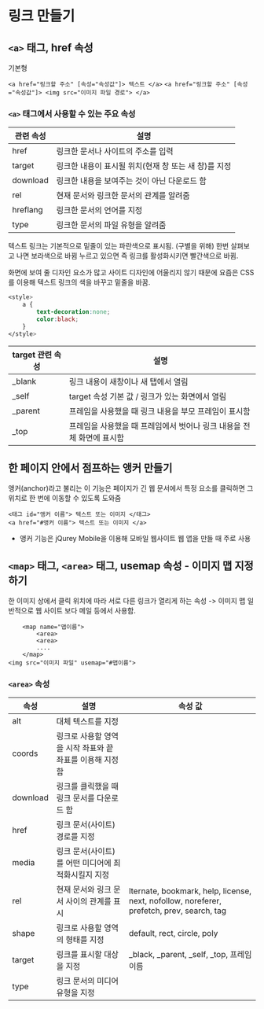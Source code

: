 # 링크 만들기

## `<a>` 태그, href 속성

기본형

`<a href="링크할 주소" [속성="속성값"]> 텍스트 </a>`
`<a href="링크할 주소" [속성="속성값"]> <img src="이미지 파일 경로"> </a>`

### `<a>` 태그에서 사용할 수 있는 주요 속성

| <a> 관련 속성   | 설명                                    | 
|----------------|-----------------------------------------|
| href | 링크한 문서나 사이트의 주소를 입력 |
| target | 링크한 내용이 표시될 위치(현재 창 또는 새 창)를 지정 |
| download | 링크한 내용을 보여주는 것이 아닌 다운로드 함 |
| rel | 현재 문서와 링크한 문서의 관계를 알려줌 |
| hreflang | 링크한 문서의 언어를 지정 |
| type | 링크한 문서의 파일 유형을 알려줌 |

텍스트 링크는 기본적으로 밑줄이 있는 파란색으로 표시됨. (구별을 위해)
한번 살펴보고 나면 보라색으로 바뀜
누르고 있으면 즉 링크를 활성화시키면 빨간색으로 바뀜.


화면에 보여 줄 디자인 요소가 많고 사이트 디자인에 어울리지 않기 때문에
요즘은 CSS 를 이용해 텍스트 링크의 색을 바꾸고 밑줄을 바꿈.

```css
<style>
    a {
        text-decoration:none;
        color:black;
    }
</style>
```

| target 관련 속성   | 설명                                    | 
|-------------------|-----------------------------------------|
| _blank | 링크 내용이 새창이나 새 탭에서 열림 |
| _self | target 속성 기본 값 / 링크가 있는 화면에서 열림 |
| _parent | 프레임을 사용했을 때 링크 내용을 부모 프레임이 표시함 |
| _top | 프레임을 사용했을 때 프레임에서 벗어나 링크 내용을 전체 화면에 표시함 |

## 한 페이지 안에서 점프하는 앵커 만들기

앵커(anchor)라고 불리는 이 기능은 페이지가 긴 웹 문서에서 특정 요소를 클릭하면 그 위치로 한 번에 이동할 수 있도록 도와줌

```
<태그 id="앵커 이름"> 텍스트 또는 이미지 </태그>
<a href="#앵커 이름"> 텍스트 또는 이미지 </a>
```
- 앵커 기능은 jQurey Mobile을 이용해 모바일 웹사이트 웹 앱을 만들 때 주로 사용

## `<map>` 태그, `<area>` 태그, usemap 속성 - 이미지 맵 지정하기

한 이미지 상에서 클릭 위치에 따라 서로 다른 링크가 열리게 하는 속성 -> 이미지 맵
일반적으로 웹 사이트 보다 메일 등에서 사용함.

```
    <map name="맵이름">
        <area>
        <area>
        ....
    </map>
<img src="이미지 파일" usemap="#맵이름">
```
### `<area>` 속성
| 속성 | 설명                             | 속성 값 | 
|-------------------|-----------------------------------------| ---- |
| alt | 대체 텍스트를 지정 |
| coords | 링크로 사용할 영역을 시작 좌표와 끝 좌표를 이용해 지정함 |
| download | 링크를 클릭했을 때 링크 문서를 다운로드 함 |
| href | 링크 문서(사이트) 경로를 지정 |
| media | 링크 문서(사이트)를 어떤 미디어에 최적화시킬지 지정 |
| rel | 현재 문서와 링크 문서 사이의 관계를 표시 | lternate, bookmark, help, license, next, nofollow, noreferer, prefetch, prev, search, tag |
| shape | 링크로 사용할 영역의 형태를 지정 | default, rect, circle, poly |
| target | 링크를 표시할 대상을 지정 | _black, _parent, _self, _top, 프레임 이름 |
| type | 링크 문서의 미디어 유형을 지정 |


